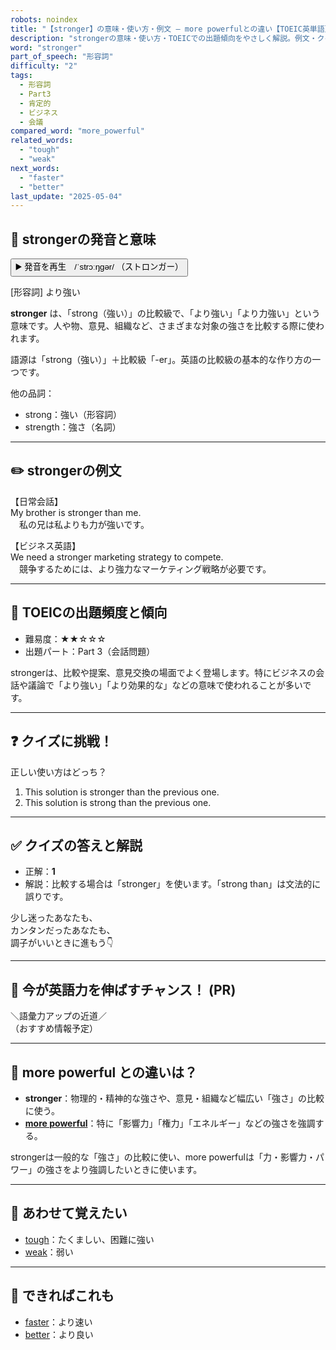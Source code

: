 ```yaml
---
robots: noindex
title: "【stronger】の意味・使い方・例文 ― more powerfulとの違い【TOEIC英単語】"
description: "strongerの意味・使い方・TOEICでの出題傾向をやさしく解説。例文・クイズ付きでもre powerfulとの違いもわかりやすく学べます。"
word: "stronger"
part_of_speech: "形容詞"
difficulty: "2"
tags:
  - 形容詞
  - Part3
  - 肯定的
  - ビジネス
  - 会議
compared_word: "more_powerful"
related_words:
  - "tough"
  - "weak"
next_words:
  - "faster"
  - "better"
last_update: "2025-05-04"
---
```


## 🔰 strongerの発音と意味

<button class="play-audio" onclick="playTTS('stronger')">
  <span class="play-audio-main">
    ▶️ 発音を再生　/ˈstrɔːŋɡər/
  </span>
  <span class="play-audio-sub">
    （ストロンガー）
  </span>
</button>

[形容詞] より強い

**stronger** は、「strong（強い）」の比較級で、「より強い」「より力強い」という意味です。人や物、意見、組織など、さまざまな対象の強さを比較する際に使われます。

語源は「strong（強い）」＋比較級「-er」。英語の比較級の基本的な作り方の一つです。

他の品詞：  
- strong：強い（形容詞）
- strength：強さ（名詞）

---

## ✏️ strongerの例文

【日常会話】  
My brother is stronger than me.  
　私の兄は私よりも力が強いです。

【ビジネス英語】  
We need a stronger marketing strategy to compete.  
　競争するためには、より強力なマーケティング戦略が必要です。

---

## 🎯 TOEICの出題頻度と傾向

- 難易度：★★☆☆☆
- 出題パート：Part 3（会話問題）

strongerは、比較や提案、意見交換の場面でよく登場します。特にビジネスの会話や議論で「より強い」「より効果的な」などの意味で使われることが多いです。

---

## ❓ クイズに挑戦！

正しい使い方はどっち？

1. This solution is stronger than the previous one.  
2. This solution is strong than the previous one.

---

## ✅ クイズの答えと解説

- 正解：**1**
- 解説：比較する場合は「stronger」を使います。「strong than」は文法的に誤りです。

少し迷ったあなたも、  
カンタンだったあなたも、  
調子がいいときに進もう👇️

---

## 🚀 今が英語力を伸ばすチャンス！ (PR)

<div class="info-center">
＼語彙力アップの近道／<br>  
（おすすめ情報予定）
</div>

---

## 🤔  more powerful との違いは？

- **stronger**：物理的・精神的な強さや、意見・組織など幅広い「強さ」の比較に使う。
- **[more powerful](/word/more_powerful/)**：特に「影響力」「権力」「エネルギー」などの強さを強調する。

strongerは一般的な「強さ」の比較に使い、more powerfulは「力・影響力・パワー」の強さをより強調したいときに使います。

---

## 🧩 あわせて覚えたい

- [tough](/word/tough/)：たくましい、困難に強い
- [weak](/word/weak/)：弱い

---

## 📖 できればこれも

- [faster](/word/faster/)：より速い
- [better](/word/better/)：より良い

<!-- cvid: aid19_bid48 -->
